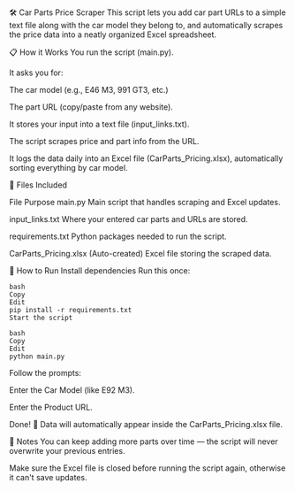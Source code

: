 🛠️ Car Parts Price Scraper
This script lets you add car part URLs to a simple text file along with the car model they belong to, and automatically scrapes the price data into a neatly organized Excel spreadsheet.

📋 How it Works
You run the script (main.py).

It asks you for:

The car model (e.g., E46 M3, 991 GT3, etc.)

The part URL (copy/paste from any website).

It stores your input into a text file (input_links.txt).

The script scrapes price and part info from the URL.

It logs the data daily into an Excel file (CarParts_Pricing.xlsx), automatically sorting everything by car model.

📂 Files Included

File	Purpose
main.py	Main script that handles scraping and Excel updates.

input_links.txt	Where your entered car parts and URLs are stored.

requirements.txt	Python packages needed to run the script.

CarParts_Pricing.xlsx	(Auto-created) Excel file storing the scraped data.

🚀 How to Run
Install dependencies
Run this once:

	bash
	Copy
	Edit
	pip install -r requirements.txt
	Start the script

	bash
	Copy
	Edit
	python main.py
	
Follow the prompts:

Enter the Car Model (like E92 M3).

Enter the Product URL.

Done! 🎉 Data will automatically appear inside the CarParts_Pricing.xlsx file.

🧹 Notes
You can keep adding more parts over time — the script will never overwrite your previous entries.

Make sure the Excel file is closed before running the script again, otherwise it can't save updates.
